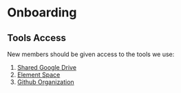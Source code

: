 # Onboarding

## Tools Access

New members should be given access to the tools we use:

1. [Shared Google Drive](https://drive.google.com)
2. [Element Space](https://element.io/get-started)
3. [Github Organization](https://github.com/phillycommunitywireless)